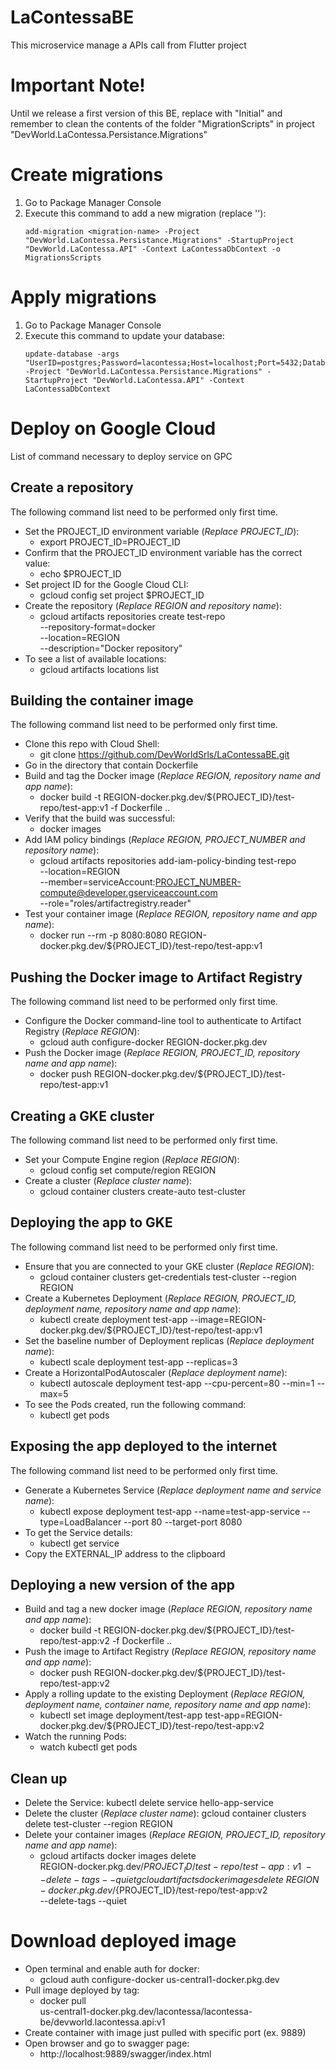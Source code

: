 # LaContessaBE
This microservice manage a APIs call from Flutter project

# Important Note!
Until we release a first version of this BE, replace <migration-name> with "Initial" and remember to clean the contents of the folder "MigrationScripts" in project "DevWorld.LaContessa.Persistance.Migrations"

# Create migrations
1. Go to Package Manager Console
2. Execute this command to add a new migration (replace '<migration-name>'):
   ```shell
   add-migration <migration-name> -Project "DevWorld.LaContessa.Persistance.Migrations" -StartupProject "DevWorld.LaContessa.API" -Context LaContessaDbContext -o MigrationsScripts
   ```
# Apply migrations
1. Go to Package Manager Console
2. Execute this command to update your database:
   ```shell
   update-database -args "UserID=postgres;Password=lacontessa;Host=localhost;Port=5432;Database=lacontessadb" -Project "DevWorld.LaContessa.Persistance.Migrations" -StartupProject "DevWorld.LaContessa.API" -Context LaContessaDbContext
   ```
   
# Deploy on Google Cloud
List of command necessary to deploy service on GPC

## Create a repository
The following command list need to be performed only first time.

- Set the PROJECT_ID environment variable (*Replace PROJECT_ID*):
  - export PROJECT_ID=PROJECT_ID
- Confirm that the PROJECT_ID environment variable has the correct value:
  - echo $PROJECT_ID
- Set project ID for the Google Cloud CLI:
  - gcloud config set project $PROJECT_ID
- Create the repository (*Replace REGION and repository name*):
  - gcloud artifacts repositories create test-repo \
   --repository-format=docker \
   --location=REGION \
   --description="Docker repository"
- To see a list of available locations:
  - gcloud artifacts locations list
  
## Building the container image
The following command list need to be performed only first time.

- Clone this repo with Cloud Shell:
  - git clone https://github.com/DevWorldSrls/LaContessaBE.git
- Go in the directory that contain Dockerfile
- Build and tag the Docker image (*Replace REGION, repository name and app name*):
  - docker build -t REGION-docker.pkg.dev/${PROJECT_ID}/test-repo/test-app:v1 -f Dockerfile ..
- Verify that the build was successful:
  - docker images
- Add IAM policy bindings (*Replace REGION, PROJECT_NUMBER and repository name*):
  - gcloud artifacts repositories add-iam-policy-binding test-repo \
    --location=REGION \
    --member=serviceAccount:PROJECT_NUMBER-compute@developer.gserviceaccount.com \
    --role="roles/artifactregistry.reader"
- Test your container image (*Replace REGION, repository name and app name*):
  - docker run --rm -p 8080:8080 REGION-docker.pkg.dev/${PROJECT_ID}/test-repo/test-app:v1

## Pushing the Docker image to Artifact Registry
The following command list need to be performed only first time.

- Configure the Docker command-line tool to authenticate to Artifact Registry (*Replace REGION*):
  - gcloud auth configure-docker REGION-docker.pkg.dev
- Push the Docker image (*Replace REGION, PROJECT_ID, repository name and app name*):
  - docker push REGION-docker.pkg.dev/${PROJECT_ID}/test-repo/test-app:v1

## Creating a GKE cluster
The following command list need to be performed only first time.

- Set your Compute Engine region (*Replace REGION*):
  - gcloud config set compute/region REGION
- Create a cluster (*Replace cluster name*):
  - gcloud container clusters create-auto test-cluster

## Deploying the app to GKE
The following command list need to be performed only first time.

- Ensure that you are connected to your GKE cluster (*Replace REGION*): 
  - gcloud container clusters get-credentials test-cluster --region REGION
- Create a Kubernetes Deployment (*Replace REGION, PROJECT_ID, deployment name, repository name and app name*):
  - kubectl create deployment test-app --image=REGION-docker.pkg.dev/${PROJECT_ID}/test-repo/test-app:v1
- Set the baseline number of Deployment replicas (*Replace deployment name*):
  - kubectl scale deployment test-app --replicas=3
- Create a HorizontalPodAutoscaler (*Replace deployment name*):
  - kubectl autoscale deployment test-app --cpu-percent=80 --min=1 --max=5
- To see the Pods created, run the following command:
  - kubectl get pods

## Exposing the app deployed to the internet
The following command list need to be performed only first time.

- Generate a Kubernetes Service (*Replace deployment name and service name*):
  - kubectl expose deployment test-app --name=test-app-service --type=LoadBalancer --port 80 --target-port 8080
- To get the Service details:
  - kubectl get service
- Copy the EXTERNAL_IP address to the clipboard

## Deploying a new version of the app

- Build and tag a new docker image (*Replace REGION, repository name and app name*):
  - docker build -t REGION-docker.pkg.dev/${PROJECT_ID}/test-repo/test-app:v2 -f Dockerfile ..
- Push the image to Artifact Registry (*Replace REGION, repository name and app name*):
  - docker push REGION-docker.pkg.dev/${PROJECT_ID}/test-repo/test-app:v2
- Apply a rolling update to the existing Deployment (*Replace REGION, deployment name, container name, repository name and app name*):
  - kubectl set image deployment/test-app test-app=REGION-docker.pkg.dev/${PROJECT_ID}/test-repo/test-app:v2
- Watch the running Pods:
  - watch kubectl get pods

## Clean up
- Delete the Service:
  kubectl delete service hello-app-service
- Delete the cluster (*Replace cluster name*):
  gcloud container clusters delete test-cluster --region REGION
- Delete your container images (*Replace REGION, PROJECT_ID, repository name and app name*):
  - gcloud artifacts docker images delete \
    REGION-docker.pkg.dev/${PROJECT_ID}/test-repo/test-app:v1 \
    --delete-tags --quiet
  gcloud artifacts docker images delete \
    REGION-docker.pkg.dev/${PROJECT_ID}/test-repo/test-app:v2 \
    --delete-tags --quiet

# Download deployed image
- Open terminal and enable auth for docker:
  - gcloud auth configure-docker us-central1-docker.pkg.dev
- Pull image deployed by tag:
  - docker pull \
    us-central1-docker.pkg.dev/lacontessa/lacontessa-be/devworld.lacontessa.api:v1
- Create container with image just pulled with specific port (ex. 9889)
- Open browser and go to swagger page:
  - http://localhost:9889/swagger/index.html
